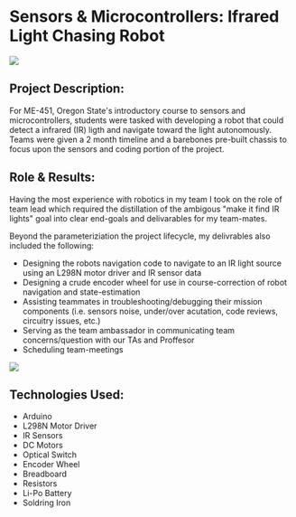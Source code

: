 # Sensors & Microcontrollers: Ifrared Light Chasing Robot

<img src="images/Bot_Final.jpg?raw=true"/>

## __Project Description__: 

For ME-451, Oregon State's introductory course to sensors and microcontrollers, students were tasked with developing a robot that could detect a infrared (IR) ligth and navigate toward the light autonomously. Teams were given a 2 month timeline and a barebones pre-built chassis to focus upon the sensors and coding portion of the project. 

## __Role & Results__:

Having the most experience with robotics in my team I took on the role of team lead which required the distillation of the ambigous "make it find IR lights" goal into clear end-goals and delivarables for my team-mates.

Beyond the parameteriziation the project lifecycle, my delivrables also included the following:

* Designing the robots navigation code to navigate to an IR light source using an L298N motor driver and IR sensor data
* Designing a crude encoder wheel for use in course-correction of robot navigation and state-estimation
* Assisting teammates in troubleshooting/debugging their mission components (i.e. sensors noise, under/over acutation, code reviews, circuitry issues, etc.)
* Serving as the team ambassador in communicating team concerns/question with our TAs and Proffesor
* Scheduling team-meetings

<img src="images/Hunting.gif?raw=true"/>



## __Technologies Used__:
* Arduino
* L298N Motor Driver
* IR Sensors
* DC Motors
* Optical Switch
* Encoder Wheel
* Breadboard
* Resistors
* Li-Po Battery
* Soldring Iron
